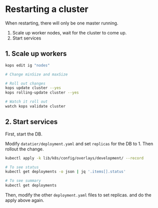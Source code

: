 
# Restarting a cluster

When restarting, there will only be one master running.

1. Scale up worker nodes, wait for the cluster to come up.
2. Start services

## 1. Scale up workers

```sh
kops edit ig "nodes"

# Change minSize and maxSize

# Roll out changes
kops update cluster --yes
kops rolling-update cluster --yes

# Watch it roll out
watch kops validate cluster
```

## 2. Start services

First, start the DB.

Modify `datatier/deployment.yaml` and set `replicas` for the DB to 1. Then rollout the change.

```sh
kubectl apply -k lib/k8s/config/overlays/development/ --record

# To see status
kubectl get deployments -o json | jq '.items[].status'

# To see summary
kubectl get deployments
```

Then, modify the other `deployment.yaml` files to set replicas. and do the apply above again.
